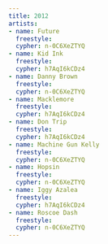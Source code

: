 ```yaml
---
title: 2012
artists:
- name: Future
  freestyle:
  cypher: n-0C6XeZTYQ
- name: Kid Ink
  freestyle:
  cypher: h7AqI6kCDz4
- name: Danny Brown
  freestyle:
  cypher: n-0C6XeZTYQ
- name: Macklemore
  freestyle:
  cypher: h7AqI6kCDz4
- name: Don Trip
  freestyle:
  cypher: h7AqI6kCDz4
- name: Machine Gun Kelly
  freestyle:
  cypher: n-0C6XeZTYQ
- name: Hopsin
  freestyle:
  cypher: n-0C6XeZTYQ
- name: Iggy Azalea
  freestyle:
  cypher: h7AqI6kCDz4
- name: Roscoe Dash
  freestyle:
  cypher: n-0C6XeZTYQ
---
```

